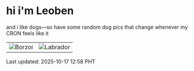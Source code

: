 # hi i'm Leoben

and i like dogs—so have some random dog pics that change whenever my CRON feels like it

|  |  |
|--------|----------|
| ![Borzoi](https://random-dog-vercel.vercel.app/api/random-borzoi?v=1760677099) | ![Labrador](https://random-dog-vercel.vercel.app/api/random-labrador?v=1760677099) |

Last updated: 2025-10-17 12:58 PHT
